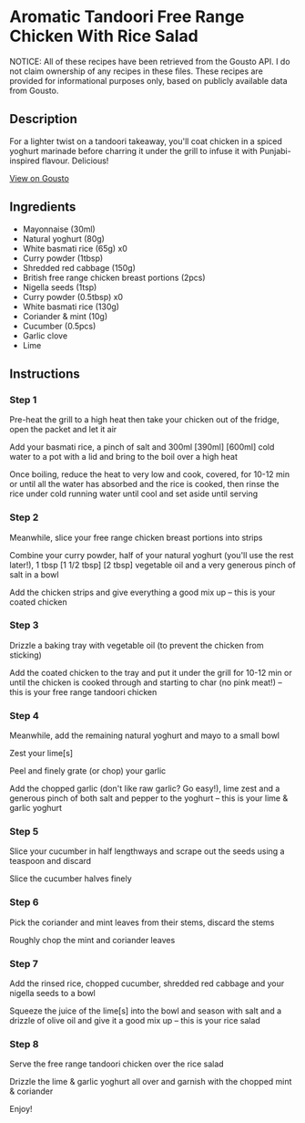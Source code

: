 # Aromatic Tandoori Free Range Chicken With Rice Salad

NOTICE: All of these recipes have been retrieved from the Gousto API. I do not claim ownership of any recipes in these files. These recipes are provided for informational purposes only, based on publicly available data from Gousto.

## Description

For a lighter twist on a tandoori takeaway, you'll coat chicken in a spiced yoghurt marinade before charring it under the grill to infuse it with Punjabi-inspired flavour. Delicious!

[View on Gousto](https://www.gousto.co.uk/recipes/cookbook/aromatic-tandoori-free-range-chicken-with-rice-salad)

## Ingredients

- Mayonnaise (30ml)
- Natural yoghurt (80g)
- White basmati rice (65g) x0
- Curry powder (1tbsp)
- Shredded red cabbage (150g)
- British free range chicken breast portions (2pcs)
- Nigella seeds (1tsp)
- Curry powder (0.5tbsp) x0
- White basmati rice (130g)
- Coriander & mint (10g)
- Cucumber (0.5pcs)
- Garlic clove
- Lime

## Instructions


### Step 1

Pre-heat the grill to a high heat then take your chicken out of the fridge, open the packet and let it air

Add your basmati rice, a pinch of salt and 300ml <span class="text-purple">[390ml]</span> <span class="text-danger">[600ml]</span> cold water to a pot with a lid and bring to the boil over a high heat

Once boiling, reduce the heat to very low and cook, covered, for 10-12 min or until all the water has absorbed and the rice is cooked, then rinse the rice under cold running water until cool and set aside until serving


### Step 2

Meanwhile, slice your free range chicken breast portions into strips

Combine your curry powder, half of your natural yoghurt (you'll use the rest later!), 1 tbsp <span class="text-purple">[1 1/2 tbsp]</span> <span class="text-danger">[2 tbsp]</span> vegetable oil and a very generous pinch of salt in a bowl

Add the chicken strips and give everything a good mix up – this is your coated chicken


### Step 3

Drizzle a baking tray with vegetable oil (to prevent the chicken from sticking)

Add the coated chicken to the tray and put it under the grill for 10-12 min or until the chicken is cooked through and starting to char (no pink meat!) – this is your free range tandoori chicken


### Step 4

Meanwhile, add the remaining natural yoghurt and mayo to a small bowl

Zest your lime[s]

Peel and finely grate (or chop) your garlic

Add the chopped garlic (don't like raw garlic? Go easy!), lime zest and a generous pinch of both salt and pepper to the yoghurt – this is your lime & garlic yoghurt


### Step 5

Slice your cucumber in half lengthways and scrape out the seeds using a teaspoon and discard

Slice the cucumber halves finely


### Step 6

Pick the coriander and mint leaves from their stems, discard the stems

Roughly chop the mint and coriander leaves


### Step 7

Add the rinsed rice, chopped cucumber, shredded red cabbage and your nigella seeds to a bowl

Squeeze the juice of the lime[s] into the bowl and season with salt and a drizzle of olive oil and give it a good mix up – this is your rice salad

### Step 8

Serve the free range tandoori chicken over the rice salad

Drizzle the lime & garlic yoghurt all over and garnish with the chopped mint & coriander

Enjoy!

